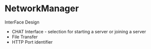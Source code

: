 # NetworkManager

InterFace Design
  - CHAT Interface 
        - selection for starting a server or joining a server
  - File Transfer
  - HTTP Port identifier
